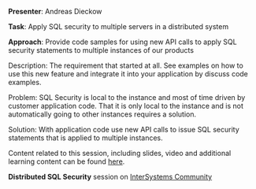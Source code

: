 **Presenter**: Andreas Dieckow

**Task**: Apply SQL security to multiple servers in a distributed system

**Approach**: Provide code samples for using new API calls to apply SQL security statements to multiple instances of our products
 

Description: The requirement that started at all. See examples on how to use this new feature and integrate it into your application by discuss code examples.

Problem: SQL Security is local to the instance and most of time driven by customer application code. That it is only local to the instance and is not automatically going to other instances requires a solution.

Solution: With application code use new API calls to issue SQL security statements that is applied to multiple instances.

Content related to this session, including slides, video and additional learning content can be found [here](https://beta.learning.intersystems.com/course/view.php?id=48).

**Distributed SQL Security** session on [InterSystems Community](https://community.intersystems.com/post/global-summit-2016-distributed-sql-security)
